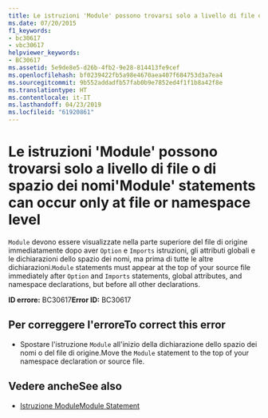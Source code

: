 ```yaml
---
title: Le istruzioni 'Module' possono trovarsi solo a livello di file o di spazio dei nomi
ms.date: 07/20/2015
f1_keywords:
- bc30617
- vbc30617
helpviewer_keywords:
- BC30617
ms.assetid: 5e9de8e5-d26b-4fb2-9e28-814413fe9cef
ms.openlocfilehash: bf0239422fb5a98e4670aea407f684753d3a7ea4
ms.sourcegitcommit: 9b552addadfb57fab0b9e7852ed4f1f1b8a42f8e
ms.translationtype: HT
ms.contentlocale: it-IT
ms.lasthandoff: 04/23/2019
ms.locfileid: "61920861"
---
```

# <a name="module-statements-can-occur-only-at-file-or-namespace-level"></a><span data-ttu-id="ca945-102">Le istruzioni 'Module' possono trovarsi solo a livello di file o di spazio dei nomi</span><span class="sxs-lookup"><span data-stu-id="ca945-102">'Module' statements can occur only at file or namespace level</span></span>
<span data-ttu-id="ca945-103">`Module` devono essere visualizzate nella parte superiore del file di origine immediatamente dopo aver `Option` e `Imports` istruzioni, gli attributi globali e le dichiarazioni dello spazio dei nomi, ma prima di tutte le altre dichiarazioni.</span><span class="sxs-lookup"><span data-stu-id="ca945-103">`Module` statements must appear at the top of your source file immediately after `Option` and `Imports` statements, global attributes, and namespace declarations, but before all other declarations.</span></span>  
  
 <span data-ttu-id="ca945-104">**ID errore:** BC30617</span><span class="sxs-lookup"><span data-stu-id="ca945-104">**Error ID:** BC30617</span></span>  
  
## <a name="to-correct-this-error"></a><span data-ttu-id="ca945-105">Per correggere l'errore</span><span class="sxs-lookup"><span data-stu-id="ca945-105">To correct this error</span></span>  
  
- <span data-ttu-id="ca945-106">Spostare l'istruzione `Module` all'inizio della dichiarazione dello spazio dei nomi o del file di origine.</span><span class="sxs-lookup"><span data-stu-id="ca945-106">Move the `Module` statement to the top of your namespace declaration or source file.</span></span>  
  
## <a name="see-also"></a><span data-ttu-id="ca945-107">Vedere anche</span><span class="sxs-lookup"><span data-stu-id="ca945-107">See also</span></span>

- [<span data-ttu-id="ca945-108">Istruzione Module</span><span class="sxs-lookup"><span data-stu-id="ca945-108">Module Statement</span></span>](../../../visual-basic/language-reference/statements/module-statement.md)
